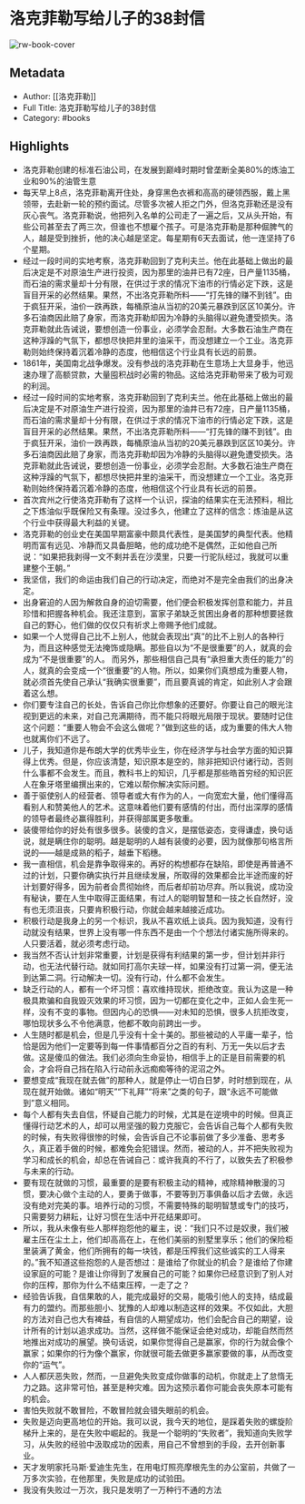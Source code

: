 # 洛克菲勒写给儿子的38封信

![rw-book-cover](https://wfqqreader-1252317822.image.myqcloud.com/cover/850/26187850/s_26187850.jpg)

## Metadata
- Author: [[洛克菲勒]]
- Full Title: 洛克菲勒写给儿子的38封信
- Category: #books

## Highlights
- 洛克菲勒创建的标准石油公司，在发展到巅峰时期时曾垄断全美80%的炼油工业和90%的油管生意
- 每天早上8点，洛克菲勒离开住处，身穿黑色衣裤和高高的硬领西服，戴上黑领带，去赴新一轮的预约面试。尽管多次被人拒之门外，但洛克菲勒还是没有灰心丧气。洛克菲勒说，他把列入名单的公司走了一遍之后，又从头开始，有些公司甚至去了两三次，但谁也不想雇个孩子。可是洛克菲勒是那种倔脾气的人，越是受到挫折，他的决心越是坚定。每星期有6天去面试，他一连坚持了6个星期。
- 经过一段时间的实地考察，洛克菲勒回到了克利夫兰。他在此基础上做出的最后决定是不对原油生产进行投资，因为那里的油井已有72座，日产量1135桶，而石油的需求量却十分有限，在供过于求的情况下油市的行情必定下跌，这是盲目开采的必然结果。果然，不出洛克菲勒所料——“打先锋的赚不到钱”。由于疯狂开采，油价一跌再跌，每桶原油从当初的20美元暴跌到区区10美分。许多石油商因此赔了身家，而洛克菲勒却因为冷静的头脑得以避免遭受损失。洛克菲勒就此告诫说，要想创造一份事业，必须学会忍耐。大多数石油生产商在这种浮躁的气氛下，都想尽快把井里的油采干，而没想建立一个工业。洛克菲勒则始终保持着沉着冷静的态度，他相信这个行业具有长远的前景。
- 1861年，美国南北战争爆发。没有参战的洛克菲勒在生意场上大显身手，他迅速办理了高额贷款，大量囤积战时必需的物品。这给洛克菲勒带来了极为可观的利润。
- 经过一段时间的实地考察，洛克菲勒回到了克利夫兰。他在此基础上做出的最后决定是不对原油生产进行投资，因为那里的油井已有72座，日产量1135桶，而石油的需求量却十分有限，在供过于求的情况下油市的行情必定下跌，这是盲目开采的必然结果。果然，不出洛克菲勒所料——“打先锋的赚不到钱”。由于疯狂开采，油价一跌再跌，每桶原油从当初的20美元暴跌到区区10美分。许多石油商因此赔了身家，而洛克菲勒却因为冷静的头脑得以避免遭受损失。洛克菲勒就此告诫说，要想创造一份事业，必须学会忍耐。大多数石油生产商在这种浮躁的气氛下，都想尽快把井里的油采干，而没想建立一个工业。洛克菲勒则始终保持着沉着冷静的态度，他相信这个行业具有长远的前景。
- 首次宾州之行使洛克菲勒有了这样一个认识，探油的结果实在无法预料，相比之下炼油似乎既保险又有条理。没过多久，他建立了这样的信念：炼油是从这个行业中获得最大利益的关键。
- 洛克菲勒的创业史在美国早期富豪中颇具代表性，是美国梦的典型代表。他精明而富有远见、冷静而又具备胆略，他的成功绝不是偶然，正如他自己所说：“如果把我剥得一文不剩并丢在沙漠里，只要一行驼队经过，我就可以重建整个王朝。”
- 我坚信，我们的命运由我们自己的行动决定，而绝对不是完全由我们的出身决定。
- 出身窘迫的人因为解救自身的迫切需要，他们便会积极发挥创意和能力，并且珍惜和把握各种机会。我还注意到，富家子弟缺乏贫困出身者的那种想要拯救自己的野心，他们做的仅仅只有祈求上帝赐予他们成就。
- 如果一个人觉得自己比不上别人，他就会表现出“真”的比不上别人的各种行为，而且这种感觉无法掩饰或隐瞒。那些自以为“不是很重要”的人，就真的会成为“不是很重要”的人。
  而另外，那些相信自己具有“承担重大责任的能力”的人，就真的会变成一个“很重要”的人物。所以，如果你们真想成为重要人物，就必须首先使自己承认“我确实很重要”，而且要真诚的肯定，如此别人才会跟着这么想。
- 你们要专注自己的长处，告诉自己你比你想象的还要好。你要让自己的眼光注视到更远的未来，对自己充满期待，而不能只将眼光局限于现状。要随时记住这个问题：“重要人物会不会这么做呢？”做到这些的话，成为重要的伟大人物也就离你们不远了。
- 儿子，我知道你是布朗大学的优秀毕业生，你在经济学与社会学方面的知识算得上优秀。但是，你应该清楚，知识原本是空的，除非把知识付诸行动，否则什么事都不会发生。而且，教科书上的知识，几乎都是那些皓首穷经的知识匠人在象牙塔里编撰出来的，它难以帮你解决实际问题。
- 善于驱使别人的经营者、领导者或大有作为的人，一向宽宏大量，他们懂得高看别人和赞美他人的艺术。这意味着他们要有感情的付出，而付出深厚的感情的领导者最终必赢得胜利，并获得部属更多敬重。
- 装傻带给你的好处有很多很多。装傻的含义，是摆低姿态，变得谦虚，换句话说，就是瞒住你的聪明。越是聪明的人越有装傻的必要，因为就像那句格言所说的——越是成熟的稻子，越垂下稻穗。
- 我一直相信，机会是靠争取得来的。再好的构想都存在缺陷，即使是再普通不过的计划，只要你确实执行并且继续发展，所取得的效果都会比半途而废的好计划要好得多，因为前者会贯彻始终，而后者却前功尽弃。所以我说，成功没有秘诀，要在人生中取得正面结果，有过人的聪明智慧和一技之长自然好，没有也无须沮丧，只要肯积极行动，你就会越来越接近成功。
- 积极行动是我身上的另一个标识，我从不喜欢纸上谈兵。因为我知道，没有行动就没有结果，世界上没有哪一件东西不是由一个个想法付诸实施所得来的。人只要活着，就必须考虑行动。
- 我当然不否认计划非常重要，计划是获得有利结果的第一步，但计划并非行动，也无法代替行动。就如同打高尔夫球一样，如果没有打过第一洞，便无法到达第二洞。行动解决一切。没有行动，什么都不会发生。
- 缺乏行动的人，都有一个坏习惯：喜欢维持现状，拒绝改变。我认为这是一种极具欺骗和自我毁灭效果的坏习惯，因为一切都在变化之中，正如人会生死一样，没有不变的事物。但因内心的恐惧——对未知的恐惧，很多人抗拒改变，哪怕现状多么不令他满意，他都不敢向前跨出一步。
- 人生随时都是机会，但是几乎没有十全十美的。那些被动的人平庸一辈子，恰恰是因为他们一定要等到每一件事情都百分之百的有利、万无一失以后才去做。这是傻瓜的做法。我们必须向生命妥协，相信手上的正是目前需要的机会，才会将自己挡在陷入行动前永远痴痴等待的泥沼之外。
- 要想变成“我现在就去做”的那种人，就是停止一切白日梦，时时想到现在，从现在就开始做。诸如“明天”“下礼拜”“将来”之类的句子，跟“永远不可能做到”意义相同。
- 每个人都有失去自信，怀疑自己能力的时候，尤其是在逆境中的时候。但真正懂得行动艺术的人，却可以用坚强的毅力克服它，会告诉自己每个人都有失败的时候，有失败得很惨的时候，会告诉自己不论事前做了多少准备、思考多久，真正着手做的时候，都难免会犯错误。然而，被动的人，并不把失败视为学习和成长的机会，却总在告诫自己：或许我真的不行了，以致失去了积极参与未来的行动。
- 要有现在就做的习惯，最重要的是要有积极主动的精神，戒除精神散漫的习惯，要决心做个主动的人，要勇于做事，不要等到万事俱备以后才去做，永远没有绝对完美的事。培养行动的习惯，不需要特殊的聪明智慧或专门的技巧，只需要努力耕耘，让好习惯在生活中开花结果即可。
- 所以，我从未像有些人那样抱怨他的雇主，说：“我们只不过是奴隶，我们被雇主压在尘土上，他们却高高在上，在他们美丽的别墅里享乐；他们的保险柜里装满了黄金，他们所拥有的每一块钱，都是压榨我们这些诚实的工人得来的。”我不知道这些抱怨的人是否想过：是谁给了你就业的机会？是谁给了你建设家庭的可能？是谁让你得到了发展自己的可能？如果你已经意识到了别人对你的压榨，那你为什么不结束压榨，一走了之？
- 经验告诉我，自信果敢的人，能完成最好的交易，能吸引他人的支持，结成最有力的盟约。而那些胆小、犹豫的人却难以制造这样的效果。不仅如此，大胆的方法对自己也大有裨益，有自信的人期望成功，他们会配合自己的期望，设计所有的计划以追求成功。当然，这样做不能保证会绝对成功，却能自然而然地推出对成功的展望。换句话说，如果你觉得自己是赢家，你的行为就会像个赢家；如果你的行为像个赢家，你就很可能去做更多赢家要做的事，从而改变你的“运气”。
- 人人都厌恶失败，然而，一旦避免失败变成你做事的动机，你就走上了怠惰无力之路。这非常可怕，甚至是种灾难。因为这预示着你可能会丧失原本可能有的机会。
- 害怕失败就不敢冒险，不敢冒险就会错失眼前的机会。
- 失败是迈向更高地位的开始。我可以说，我今天的地位，是踩着失败的螺旋阶梯升上来的，是在失败中崛起的。我是一个聪明的“失败者”，我知道向失败学习，从失败的经验中汲取成功的因素，用自己不曾想到的手段，去开创新事业。
- 天才发明家托马斯·爱迪生先生，在用电灯照亮摩根先生的办公室前，共做了一万多次实验，在他那里，失败是成功的试验田。
- 我没有失败过一万次，我只是发明了一万种行不通的方法
